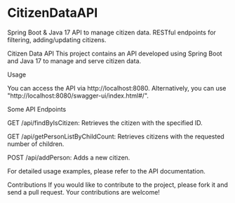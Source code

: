 # CitizenDataAPI
Spring Boot &amp; Java 17 API to manage citizen data. RESTful endpoints for filtering, adding/updating citizens.

Citizen Data API
This project contains an API developed using Spring Boot and Java 17 to manage and serve citizen data.

Usage

You can access the API via http://localhost:8080.
Alternatively, you can use "http://localhost:8080/swagger-ui/index.html#/".

Some API Endpoints

GET /api/findByIsCitizen: Retrieves the citizen with the specified ID.

GET /api/getPersonListByChildCount: Retrieves citizens with the requested number of children.

POST /api/addPerson: Adds a new citizen.

For detailed usage examples, please refer to the API documentation.

Contributions
If you would like to contribute to the project, please fork it and send a pull request. Your contributions are welcome!
